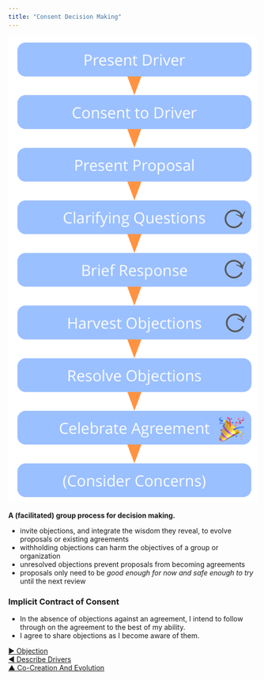 ```yaml
---
title: "Consent Decision Making"
---
```



![right,fit](img/agreements/cdm-condensed.png)

**A (facilitated) group process for decision making.**

-   invite objections, and integrate the wisdom they reveal, to evolve proposals or existing agreements
-   withholding objections can harm the objectives of a group or organization
-   unresolved objections prevent proposals from becoming agreements
-   proposals only need to be *good enough for now and safe enough to try* until the next review


### Implicit Contract of Consent

-   In the absence of objections against an agreement, I intend to follow through on the agreement to the best of my ability.
-   I agree to share objections as I become aware of them.


[&#9654; Objection](objection.html)<br/>[&#9664; Describe Drivers](describe-drivers.html)<br/>[&#9650; Co-Creation And Evolution](co-creation-and-evolution.html)

